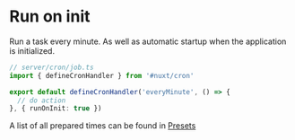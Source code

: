 # Run on init

Run a task every minute. As well as automatic startup when the application is initialized.

```ts
// server/cron/job.ts
import { defineCronHandler } from '#nuxt/cron'

export default defineCronHandler('everyMinute', () => {
  // do action
}, { runOnInit: true })
```

A list of all prepared times can be found in [Presets](../api/presets)
